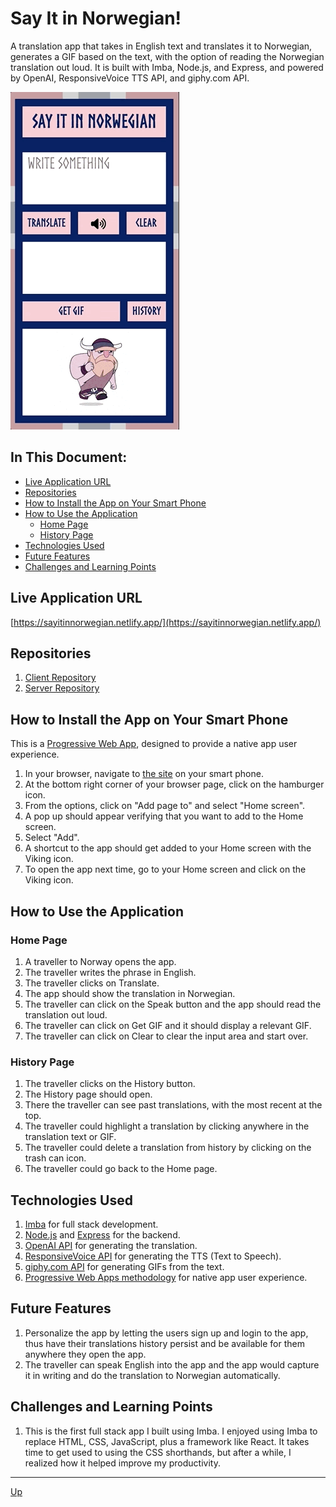 # Say It in Norwegian!
A translation app that takes in English text and translates it to Norwegian, generates a GIF based on the text, with the option of reading the Norwegian translation out loud. It is built with Imba, Node.js, and Express, and powered by OpenAI, ResponsiveVoice TTS API, and giphy.com API. 

![Demo](screenshots/demo.gif)

## In This Document:
  
  - [Live Application URL](#live-application-url)
  - [Repositories](#repositories)
  - [How to Install the App on Your Smart Phone](#how-to-install-the-app-on-your-smart-phone)
  - [How to Use the Application](#how-to-use-the-application)
    - [Home Page](#home-page)
    - [History Page](#history-page)
  - [Technologies Used](#technologies-used)
  - [Future Features](#future-features)
  - [Challenges and Learning Points](#challenges-and-learning-points)

## Live Application URL
[https://sayitinnorwegian.netlify.app/](https://sayitinnorwegian.netlify.app/)

## Repositories
1. [Client Repository](https://github.com/shantdashjian/say-it-in-norwegian-client)
2. [Server Repository](https://github.com/shantdashjian/say-it-in-norwegian-server)
   
## How to Install the App on Your Smart Phone
This is a [Progressive Web App](https://developer.mozilla.org/en-US/docs/Web/Progressive_web_apps), designed to provide a native app user experience.
1. In your browser, navigate to [the site](https://sayitinnorwegian.netlify.app/) on your smart phone.
2. At the bottom right corner of your browser page, click on the hamburger icon.
3. From the options, click on "Add page to" and select "Home screen".
4. A pop up should appear verifying that you want to add to the Home screen.
5. Select "Add".
6. A shortcut to the app should get added to your Home screen with the Viking icon.
7. To open the app next time, go to your Home screen and click on the Viking icon.

## How to Use the Application
### Home Page
1. A traveller to Norway opens the app.
2. The traveller writes the phrase in English.
3. The traveller clicks on Translate.
4. The app should show the translation in Norwegian.
6. The traveller can click on the Speak button and the app should read the translation out loud.
5. The traveller can click on Get GIF and it should display a relevant GIF.
7. The traveller can click on Clear to clear the input area and start over.
   
### History Page
1. The traveller clicks on the History button.
2. The History page should open.
3. There the traveller can see past translations, with the most recent at the top.
4. The traveller could highlight a translation by clicking anywhere in the translation text or GIF.
5. The traveller could delete a translation from history by clicking on the trash can icon.
6. The traveller could go back to the Home page.


## Technologies Used
1. [Imba](https://imba.io/) for full stack development.
2. [Node.js](https://nodejs.org/en) and [Express](https://expressjs.com/) for the backend.
3. [OpenAI API](https://platform.openai.com/docs/introduction/overview) for generating the translation.
5. [ResponsiveVoice API](https://responsivevoice.org/) for generating the TTS (Text to Speech).
6. [giphy.com API](https://developers.giphy.com/) for generating GIFs from the text.
8. [Progressive Web Apps methodology](https://developer.mozilla.org/en-US/docs/Web/Progressive_web_apps) for native app user experience.

## Future Features
1. Personalize the app by letting the users sign up and login to the app, thus have their translations history persist and be available for them anywhere they open the app.
2. The traveller can speak English into the app and the app would capture it in writing and do the translation to Norwegian automatically. 

## Challenges and Learning Points
1. This is the first full stack app I built using Imba. I enjoyed using Imba to replace HTML, CSS, JavaScript, plus a framework like React. It takes time to get used to using the CSS shorthands, but after a while, I realized how it helped improve my productivity.

<hr>

[Up](README.md)
